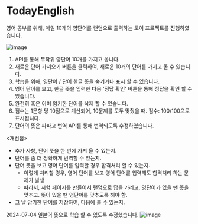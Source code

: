 # TodayEnglish
영어 공부를 위해, 매일 10개의 영단어를 랜덤으로 출력하는 토이 프로젝트를 진행하였습니다.

![image](https://github.com/MrHur/TodayEnglish/assets/79696786/d8b9b216-fadc-458c-8a63-dfc8317e9e66)

1. API를 통해 무작위 영단어 10개를 가지고 옵니다.
2. 새로운 단어 가져오기 버튼을 클릭하여, 새로운 10개의 단어를 가지고 올 수 있습니다.
3. 학습을 위해, 영단어 / 단어 한글 뜻을 숨기거나 표시 할 수 있습니다.
4. 영어 단어를 보고, 한글 뜻을 입력한 다음 '정답 확인' 버튼을 통해 정답을 확인 할 수 있습니다.
5. 완전히 혹은 이미 암기한 단어를 삭제 할 수 있습니다.
6. 점수는 1문항 당 10점으로 계산되어, 10문제를 모두 맞췄을 때. 점수: 100/100으로 표시됩니다.
7. 단어의 뜻은 파파고 번역 API를 통해 번역되도록 수정하였습니다.


<개선점>
   + 추가 사항, 단어 뜻을 한 번에 가져 올 수 있는지.
   + 단어를 좀 더 정확하게 번역할 수 있는지.
   + 단어 뜻을 보고 영어 단어를 입력할 경우 합격처리 할 수 있는지.
      + 이렇게 처리할 경우, 영어 단어를 보고 영어 단어를 입력해도 합격처리 하는 문제가 발생
      + 따라서, 시험 페이지를 만들어서 랜덤으로 답을 가리고, 영단어가 있을 땐 뜻을 맞추고. 뜻이 있을 땐 영단어를 맞추도록 해야 함.    
   + 그 날 암기한 단어를 저장하여, 다음에 볼 수 있는지.

2024-07-04
         일본어 뜻으로 학습 할 수 있도록 수정했습니다.
![image](https://github.com/MrHur/TodayEnglish/assets/79696786/88196c7b-c149-408f-856e-dffc2fa6784b)
